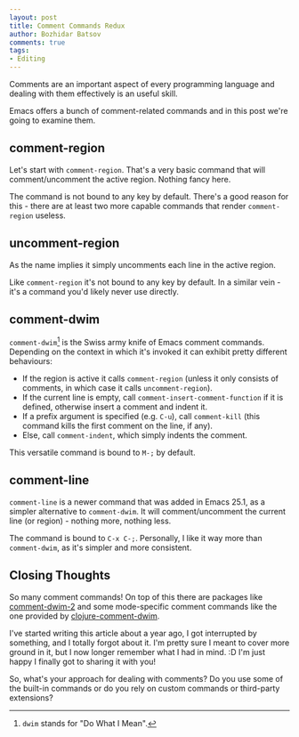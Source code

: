 ```yaml
---
layout: post
title: Comment Commands Redux
author: Bozhidar Batsov
comments: true
tags:
- Editing
---
```


Comments are an important aspect of every programming language
and dealing with them effectively is an useful skill.

Emacs offers a bunch of comment-related commands and in this post
we're going to examine them.

<!--more-->

## comment-region

Let's start with `comment-region`. That's a very basic command that
will comment/uncomment the active region. Nothing fancy here.

The command is not bound to any key by default. There's a good reason for this -
there are at least two more capable commands that render `comment-region` useless.

## uncomment-region

As the name implies it simply uncomments each line in the active region.

Like `comment-region` it's not bound to any key by default. In a similar vein - it's
a command you'd likely never use directly.

## comment-dwim

`comment-dwim`[^1] is the Swiss army knife of Emacs comment
commands. Depending on the context in which it's invoked it can
exhibit pretty different behaviours:

* If the region is active it calls `comment-region` (unless it only
consists of comments, in which case it calls `uncomment-region`).
* If the current line is empty, call
`comment-insert-comment-function` if it is defined, otherwise insert a
comment and indent it.
* If a prefix argument is specified (e.g. `C-u`), call
`comment-kill` (this command kills the first comment on the line, if any).
* Else, call `comment-indent`, which simply indents the comment.

This versatile command is bound to `M-;` by default.

## comment-line

`comment-line` is a newer command that was added in Emacs 25.1, as a simpler
alternative to `comment-dwim`. It will comment/uncomment the current line (or region) - nothing more, nothing less.

The command is bound to `C-x C-;`. Personally, I like it way more than
`comment-dwim`, as it's simpler and more consistent.

## Closing Thoughts

So many comment commands! On top of this there are packages like [comment-dwim-2](https://github.com/remyferre/comment-dwim-2) and some mode-specific
comment commands like the one provided by [clojure-comment-dwim](https://github.com/dotemacs/clojure-comment-dwim.el).

I've started writing this article about a year ago, I got interrupted by something, and I totally forgot about it. I'm pretty sure I meant to cover more
ground in it, but I now longer remember what I had in mind. :D I'm just happy I finally got to sharing it with you!

So, what's your approach for dealing with comments? Do you use some of the built-in commands or do you rely on custom commands or third-party extensions?

[^1]: `dwim` stands for "Do What I Mean".
